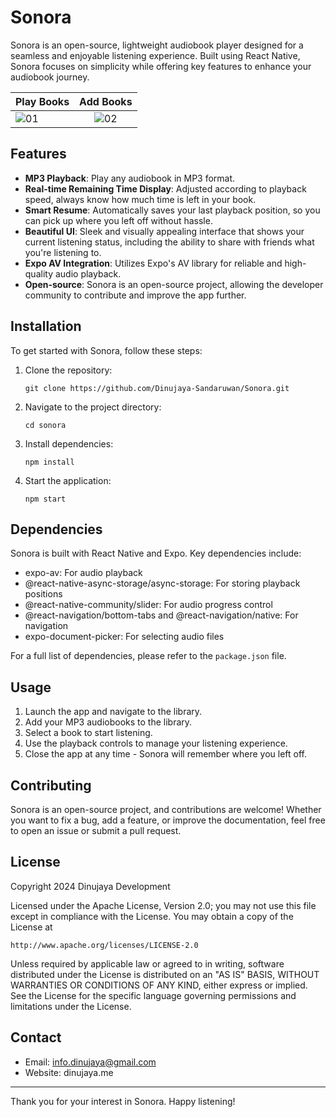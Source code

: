# Sonora

Sonora is an open-source, lightweight audiobook player designed for a seamless and enjoyable listening experience. Built using React Native, Sonora focuses on simplicity while offering key features to enhance your audiobook journey.

| Play Books   |      Add Books      |
|----------|:-------------:|
| ![01](https://github.com/user-attachments/assets/a72cf820-87f1-48d2-a88a-689517ff08cd) |  ![02](https://github.com/user-attachments/assets/2008ce93-2d65-4595-8251-8b9c08f593de) |

## Features

- **MP3 Playback**: Play any audiobook in MP3 format.
- **Real-time Remaining Time Display**: Adjusted according to playback speed, always know how much time is left in your book.
- **Smart Resume**: Automatically saves your last playback position, so you can pick up where you left off without hassle.
- **Beautiful UI**: Sleek and visually appealing interface that shows your current listening status, including the ability to share with friends what you're listening to.
- **Expo AV Integration**: Utilizes Expo's AV library for reliable and high-quality audio playback.
- **Open-source**: Sonora is an open-source project, allowing the developer community to contribute and improve the app further.

## Installation

To get started with Sonora, follow these steps:

1. Clone the repository:
   ```
   git clone https://github.com/Dinujaya-Sandaruwan/Sonora.git
   ```

2. Navigate to the project directory:
   ```
   cd sonora
   ```

3. Install dependencies:
   ```
   npm install
   ```

4. Start the application:
   ```
   npm start
   ```

## Dependencies

Sonora is built with React Native and Expo. Key dependencies include:

- expo-av: For audio playback
- @react-native-async-storage/async-storage: For storing playback positions
- @react-native-community/slider: For audio progress control
- @react-navigation/bottom-tabs and @react-navigation/native: For navigation
- expo-document-picker: For selecting audio files

For a full list of dependencies, please refer to the `package.json` file.

## Usage

1. Launch the app and navigate to the library.
2. Add your MP3 audiobooks to the library.
3. Select a book to start listening.
4. Use the playback controls to manage your listening experience.
5. Close the app at any time - Sonora will remember where you left off.

## Contributing

Sonora is an open-source project, and contributions are welcome! Whether you want to fix a bug, add a feature, or improve the documentation, feel free to open an issue or submit a pull request.

## License

Copyright 2024 Dinujaya Development

Licensed under the Apache License, Version 2.0;
you may not use this file except in compliance with the License.
You may obtain a copy of the License at

    http://www.apache.org/licenses/LICENSE-2.0

Unless required by applicable law or agreed to in writing, software
distributed under the License is distributed on an "AS IS" BASIS,
WITHOUT WARRANTIES OR CONDITIONS OF ANY KIND, either express or implied.
See the License for the specific language governing permissions and
limitations under the License.

## Contact

+ Email: info.dinujaya@gmail.com
+ Website: dinujaya.me

---

Thank you for your interest in Sonora. Happy listening!
